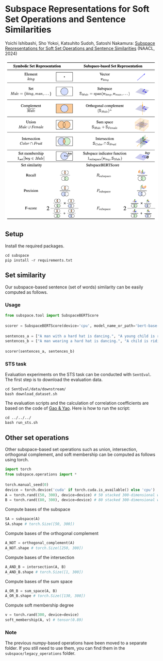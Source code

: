 # Subspace Representations for Soft Set Operations and Sentence Similarities
Yoichi Ishibashi, Sho Yokoi, Katsuhito Sudoh, Satoshi Nakamura: [Subspace Representations for Soft Set Operations and Sentence Similarities](https://arxiv.org/abs/2210.13034) (NAACL, 2024)

![About](about.png)

## Setup
Install the required packages.
```
cd subspace
pip install -r requirements.txt
```

## Set similarity
Our subspace-based sentence (set of words) similarity can be easily computed as follows.

### Usage
```python
from subspace.tool import SubspaceBERTScore

scorer = SubspaceBERTScore(device='cpu', model_name_or_path='bert-base-uncased')

sentences_a = ["A man with a hard hat is dancing.", "A young child is riding a horse."]
sentences_b = ["A man wearing a hard hat is dancing.", "A child is riding a horse."]

scorer(sentences_a, sentences_b)
```

### STS task
Evaluation experiments on the STS task can be conducted with ```SentEval```. 
The first step is to download the evaluation data.
```
cd SentEval/data/downstream/
bash download_dataset.sh
```

The evaluation scripts and the calculation of correlation coefficients are based on the code of [Gao & Yao](https://github.com/princeton-nlp/SimCSE).
Here is how to run the script:
```
cd ../../../
bash run_sts.sh
```

## Other set operations
Other subspace-based set operations such as union, intersection, orthogonal complement, and soft membership can be computed as follows using torch.

```python
import torch
from subspace.operations import *

torch.manual_seed(0)
device = torch.device('cuda' if torch.cuda.is_available() else 'cpu')
A = torch.rand((50, 300), device=device) # 50 stacked 300-dimensional word vectors
B = torch.rand((80, 300), device=device) # 80 stacked 300-dimensional word vectors
```

Compute bases of the subspace
```python
SA = subspace(A)
SA.shape # torch.Size([50, 300])
```

Compute bases of the orthogonal complement
```python
A_NOT = orthogonal_complement(A)
A_NOT.shape # torch.Size([250, 300])
```

Compute bases of the intersection
```python
A_AND_B = intersection(A, B)
A_AND_B.shape # torch.Size([1, 300])
```

Compute bases of the sum space
```python
A_OR_B = sum_space(A, B)
A_OR_B.shape # torch.Size([130, 300])
```

Compute soft membership degree
```python
v = torch.rand(300, device=device)
soft_membership(A, v) # tensor(0.89)
```

### Note
The previous numpy-based operations have been moved to a separate folder. If you still need to use them, you can find them in the `subspace/legacy_operations` folder. 
